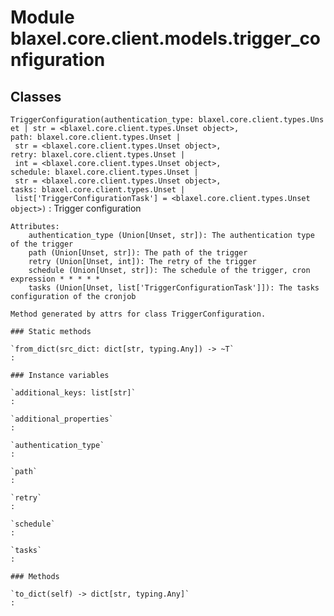 Module blaxel.core.client.models.trigger_configuration
======================================================

Classes
-------

`TriggerConfiguration(authentication_type: blaxel.core.client.types.Unset | str = <blaxel.core.client.types.Unset object>, path: blaxel.core.client.types.Unset | str = <blaxel.core.client.types.Unset object>, retry: blaxel.core.client.types.Unset | int = <blaxel.core.client.types.Unset object>, schedule: blaxel.core.client.types.Unset | str = <blaxel.core.client.types.Unset object>, tasks: blaxel.core.client.types.Unset | list['TriggerConfigurationTask'] = <blaxel.core.client.types.Unset object>)`
:   Trigger configuration
    
    Attributes:
        authentication_type (Union[Unset, str]): The authentication type of the trigger
        path (Union[Unset, str]): The path of the trigger
        retry (Union[Unset, int]): The retry of the trigger
        schedule (Union[Unset, str]): The schedule of the trigger, cron expression * * * * *
        tasks (Union[Unset, list['TriggerConfigurationTask']]): The tasks configuration of the cronjob
    
    Method generated by attrs for class TriggerConfiguration.

    ### Static methods

    `from_dict(src_dict: dict[str, typing.Any]) ‑> ~T`
    :

    ### Instance variables

    `additional_keys: list[str]`
    :

    `additional_properties`
    :

    `authentication_type`
    :

    `path`
    :

    `retry`
    :

    `schedule`
    :

    `tasks`
    :

    ### Methods

    `to_dict(self) ‑> dict[str, typing.Any]`
    :